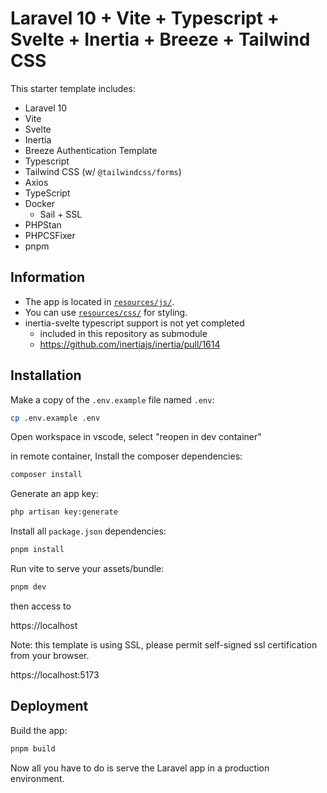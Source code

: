 # Laravel 10 + Vite + Typescript + Svelte + Inertia + Breeze + Tailwind CSS

This starter template includes:

-   Laravel 10
-   Vite
-   Svelte
-   Inertia
-   Breeze Authentication Template
-   Typescript
-   Tailwind CSS (w/ `@tailwindcss/forms`)
-   Axios
-   TypeScript
-   Docker
    -   Sail + SSL
-   PHPStan
-   PHPCSFixer
-   pnpm

## Information

-   The app is located in [`resources/js/`](/resources/js/).
-   You can use [`resources/css/`](/resources/css/) for styling.
-   inertia-svelte typescript support is not yet completed
    -   included in this repository as submodule
    -  https://github.com/inertiajs/inertia/pull/1614

## Installation

Make a copy of the `.env.example` file named `.env`:

```bash
cp .env.example .env
```

Open workspace in vscode, select "reopen in dev container"

in remote container, 
Install the composer dependencies:

```bash
composer install
```

Generate an app key:

```bash
php artisan key:generate
```

Install all `package.json` dependencies:

```bash
pnpm install
```

Run vite to serve your assets/bundle:

```bash
pnpm dev
```

then access to

https://localhost

Note: this template is using SSL, please permit self-signed ssl certification from your browser.

https://localhost:5173

## Deployment

Build the app:

```bash
pnpm build
```

Now all you have to do is serve the Laravel app in a production environment.
